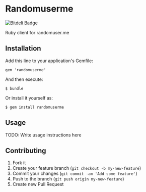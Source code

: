 # Randomuserme

[![Bitdeli Badge](https://d2weczhvl823v0.cloudfront.net/janlindblom/randomuserme/trend.png)](https://bitdeli.com/free "Bitdeli Badge")

Ruby client for randomuser.me

## Installation

Add this line to your application's Gemfile:

    gem 'randomuserme'

And then execute:

    $ bundle

Or install it yourself as:

    $ gem install randomuserme

## Usage

TODO: Write usage instructions here

## Contributing

1. Fork it
2. Create your feature branch (`git checkout -b my-new-feature`)
3. Commit your changes (`git commit -am 'Add some feature'`)
4. Push to the branch (`git push origin my-new-feature`)
5. Create new Pull Request
